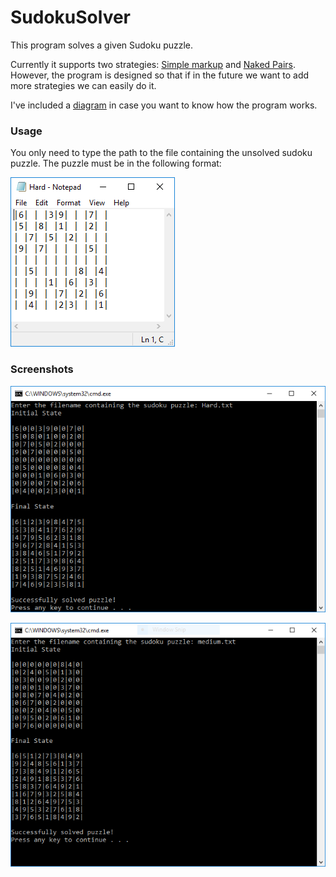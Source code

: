 # SudokuSolver
This program solves a given Sudoku puzzle.

Currently it supports two strategies: [Simple markup](http://www.mathrec.org/sudoku/markup.html) and [Naked Pairs](http://www.sudokuwiki.org/naked_candidates). However, the program is designed so that if in the future we want to add more strategies we can easily do it.

I've included a [diagram](photos/FlowChart.png) in case you want to know how the program works.

### Usage

You only need to type the path to the file containing the unsolved sudoku puzzle. The puzzle must be in the following format:

![sudoku](photos/screenshots/sudoku.png)

### Screenshots

![hard](photos/screenshots/hard.png)

![medium](photos/screenshots/medium.png)
